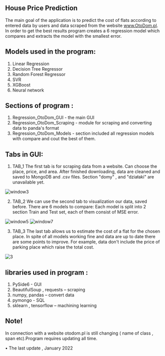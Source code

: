 
## House Price Prediction

The main goal of the application is to predict the cost of flats according to entered data by users and data scraped from the website www.OtoDom.pl.
In order to get the best results program creates a 6 regression model which compares and extracts the model with the smallest error.

## Models used in the program:
1. Linear Regression
2. Decision Tree Regressor
3. Random Forest Regressor
4. SVR
5. XGBoost
6. Neural network


## Sections of program : 
1. Regression_OtoDom_GUI - the main GUI 
2. Regression_OtoDom_Scraping - module for scraping and converting data to panda's format
3. Regression_OtoDom_Models - section included all regression models with compare and cout the best of them.

## Tabs in GUI:

1. TAB_1
The first tab is for scraping data from a website. Can choose the place, price, and area.
After finished downloading, data are cleaned and saved to MongoDB and .csv files.
Section "domy" , and "działaki" are unavailable yet.

![window3](https://user-images.githubusercontent.com/67312266/152689372-e6620ec0-0353-42c8-87f4-3171d3255ff5.PNG)


2. TAB_2
We can use the second tab to visualization our data, saved before. There are 6 models to compare: 
Each model is split into 2 section Train and Test set, each of them consist of MSE error.

![window5](https://user-images.githubusercontent.com/67312266/152689376-28c8af35-d456-4027-aa0b-3ef89f70ae02.PNG)
![window7](https://user-images.githubusercontent.com/67312266/152689379-67f45555-e320-40d2-b5ea-d98c6392e392.PNG)



3. TAB_3
The last tab allows us to estimate the cost of a flat for the chosen place.
In spite of all models working fine and data are up to date there are some points to improve. 
For example, data don't include the price of parking place which raise the total cost.

![3](https://user-images.githubusercontent.com/67312266/152689385-61fd1da6-735c-46f8-bcdd-7c6f703709d3.PNG)
 
##




##  libraries used in program :

1. PySide6 - GUI
2. BeautifulSoup , requests – scraping 
3. numpy, pandas – convert data
4.  pymongo - SQL
5.  sklearn , tensorflow – machining learning 


## Note!

In connection with a website otodom.pl is still changing ( name of class , span etc).Program requires updating all time.

• The last update , January 2022





